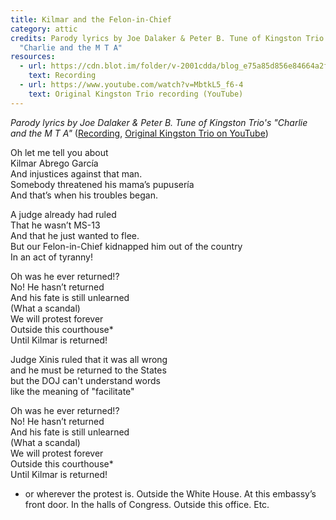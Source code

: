 ```yaml
---
title: Kilmar and the Felon-in-Chief
category: attic
credits: Parody lyrics by Joe Dalaker & Peter B. Tune of Kingston Trio's
  "Charlie and the M T A"
resources:
  - url: https://cdn.blot.im/folder/v-2001cdda/blog_e75a85d856e84664a2f2830d84655da7/_Media/kilmar.m4a
    text: Recording
  - url: https://www.youtube.com/watch?v=MbtkL5_f6-4
    text: Original Kingston Trio recording (YouTube)
---
```

*Parody lyrics by Joe Dalaker & Peter B. Tune of Kingston Trio's "Charlie and the M T A"*  ([Recording](/_Media/kilmar.m4a), [Original Kingston Trio on YouTube](https://www.youtube.com/watch?v=MbtkL5_f6-4))

Oh let me tell you about\
Kilmar Abrego García\
And injustices against that man.\
Somebody threatened his mama’s pupusería\
And that’s when his troubles began.  

A judge already had ruled\
That he wasn’t MS-13\
And that he just wanted to flee.\
But our Felon-in-Chief kidnapped him out of the country\
In an act of tyranny!  

Oh was he ever returned!?\
No! He hasn’t returned\
And his fate is still unlearned\
      (What a scandal)\
We will protest forever\
Outside this courthouse*\
Until Kilmar is returned!

Judge Xinis ruled that it was all wrong\
and he must be returned to the States\
but the DOJ can't 
understand words\
like the meaning of "facilitate"

Oh was he ever returned!?\
No! He hasn’t returned\
And his fate is still unlearned\
      (What a scandal)\
We will protest forever\
Outside this courthouse*\
Until Kilmar is returned!

* or wherever the protest is.  Outside the White House.  At this embassy’s front door.  In the halls of Congress.  Outside this office.  Etc.
